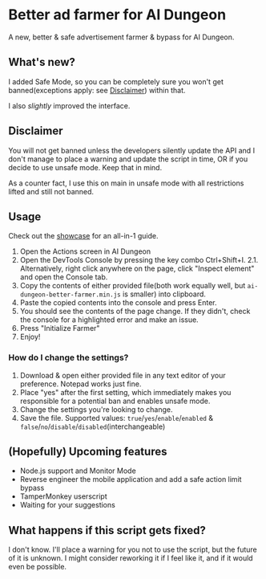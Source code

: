 # Better ad farmer for AI Dungeon
A new, better & safe advertisement farmer & bypass for AI Dungeon.

## What's new?
I added Safe Mode, so you can be completely sure you won't get banned(exceptions apply: see [Disclaimer](#disclaimer)) within that.

I also *slightly* improved the interface.

## Disclaimer
You will not get banned unless the developers silently update the API and I don't manage to place a warning and update the script in time, OR if you decide to use unsafe mode. Keep that in mind.

As a counter fact, I use this on main in unsafe mode with all restrictions lifted and still not banned.

## Usage
Check out the [showcase](https://youtu.be/Jr_UAZQ-mqQ) for an all-in-1 guide.
1. Open the Actions screen in AI Dungeon
2. Open the DevTools Console by pressing the key combo Ctrl+Shift+I.
2.1. Alternatively, right click anywhere on the page, click "Inspect element" and open the Console tab.
3. Copy the contents of either provided file(both work equally well, but `ai-dungeon-better-farmer.min.js` is smaller) into clipboard.
4. Paste the copied contents into the console and press Enter.
5. You should see the contents of the page change. If they didn't, check the console for a highlighted error and make an issue.
6. Press "Initialize Farmer"
7. Enjoy!
### How do I change the settings?
1. Download & open either provided file in any text editor of your preference. Notepad works just fine.
2. Place "yes" after the first setting, which immediately makes you responsible for a potential ban and enables unsafe mode.
3. Change the settings you're looking to change.
4. Save the file.
Supported values: `true`/`yes`/`enable`/`enabled` & `false`/`no`/`disable`/`disabled`(interchangeable)

## (Hopefully) Upcoming features
- Node.js support and Monitor Mode
- Reverse engineer the mobile application and add a safe action limit bypass
- TamperMonkey userscript
- Waiting for your suggestions

## What happens if this script gets fixed?
I don't know. I'll place a warning for you not to use the script, but the future of it is unknown. I might consider reworking it if I feel like it, and if it would even be possible.
